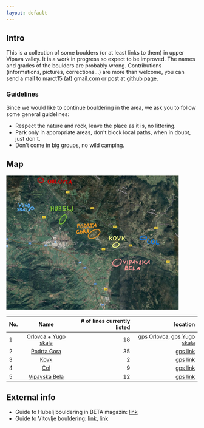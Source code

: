 ```yaml
---
layout: default
---
```



## Intro
This is a collection of some boulders (or at least links to them) in upper Vipava valley.
It is a work in progress so expect to be improved. The names and
grades of the boulders are probably wrong. Contributions (informations, pictures, corrections...)
are more than welcome, you can send a mail to marct15 (at) gmail.com or post at
[github page](https://github.com/tilenmarc/Vipava-Valley-Bouldering/issues).


### Guidelines
Since we would like to continue bouldering in the area, we ask you to follow some
general guidelines:
* Respect the nature and rock, leave the place as it is, no littering.
* Park only in appropriate areas, don't block local paths, when in doubt, just don't.
* Don't come in big groups, no wild camping.

## Map
<img src="boulders/vv_boldermap.jpg" width="90%"/>


| No.        | Name           | # of lines currently listed  | location 
| --- |:-------------:| -----:| -----: |
| 1   | [Orlovca + Yugo skala](/Vipava-Valley-Bouldering/orlovca.html) | 18 | [gps Orlovca](http://www.google.com/maps/place/45.93408529992609,13.884733930896514), [gps Yugo skala](http://www.google.com/maps/place/45.91065662865047,13.875388080578066)|
| 2   | [Podrta Gora](/Vipava-Valley-Bouldering/podrta_gora.html) | 35 |  [gps link](http://www.google.com/maps/place/45.892432738378844,13.9412306977008) |
| 3   | [Kovk](/Vipava-Valley-Bouldering/kovk.html) | 2 |  [gps link](http://www.google.com/maps/place/45.88397702681159,13.96953529977836) |
| 4   | [Col](/Vipava-Valley-Bouldering/col.html) | 9 |  [gps link](http://www.google.com/maps/place/45.887633761312124,13.998352570817945) |
| 5   | [Vipavska Bela](/Vipava-Valley-Bouldering/vipavska_bela.html) | 12 |  [gps link](http://www.google.com/maps/place/45.86748555942995,13.967332303188574) |

<!---
| 6   | [Hubelj](/Vipava-Valley-Bouldering/hubelj.html) | ? |  [location link](http://www.google.com/maps/place/45.904059993932236,13.911574939609357) | 
--->

## External info
* Guide to Hubelj bouldering in BETA magazin: [link](https://issuu.com/betamag/docs/betamag)
* Guide to Vitovlje bouldering: [link](http://img.sloclimbing.com/wp-content/uploads/2012/02/Bouldering_Vitovlje_2012.pdf), [link](http://www.krimp.si/vitovlje/#1557066366465-fa5dc4c7-8b0f)

